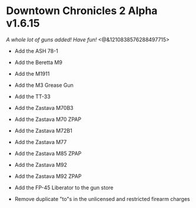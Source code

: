 # Downtown Chronicles 2 Alpha v1.6.15
*A whole lot of guns added! Have fun!*
<@&1210838576288497715>

* Add the ASH 78-1
* Add the Beretta M9
* Add the M1911
* Add the M3 Grease Gun
* Add the TT-33
* Add the Zastava M70B3
* Add the Zastava M70 ZPAP
* Add the Zastava M72B1
* Add the Zastava M77
* Add the Zastava M85 ZPAP
* Add the Zastava M92
* Add the Zastava M92 ZPAP

* Add the FP-45 Liberator to the gun store
* Remove duplicate "to"s in the unlicensed and restricted firearm charges